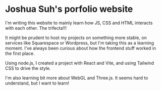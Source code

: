 # Joshua Suh's porfolio website

I'm writing this website to mainly learn how JS, CSS and HTML interacts with each other. The trifecta!!!

It might be prudent to host my projects on something more stable, on services like Squarespace or Wordpress, but I'm taking this as a learning moment. I've always been curious about how the frontend stuff worked in the first place.

Using node.js, I created a project with React and Vite, and using Tailwind CSS to drive the style.

I'm also learning bit more about WebGL and Three.js. It seems hard to understand, but I want to learn!





